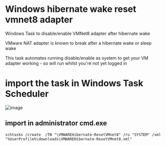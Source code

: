 # Windows hibernate wake reset vmnet8 adapter
Windows Task to disable/enable VMNet8 adapter after hibernate wake

VMware NAT adapter is known to break after a hibernate wake or sleep wake

This task automates running disable/enable as system to get your VM adapter working - so will run whilst you're not yet logged in

# import the task in Windows Task Scheduler
![image](https://user-images.githubusercontent.com/7570041/153467198-aef35eee-7af6-4048-b69f-9e255e43b56e.png)


## import in administrator cmd.exe
```
schtasks /create  /TN "\VMWAREHibernate-ResetVMnet8" /ru "SYSTEM" /xml "%UserProfile%\downloads\VMWAREHibernate-ResetVMnet8.xml"

```
